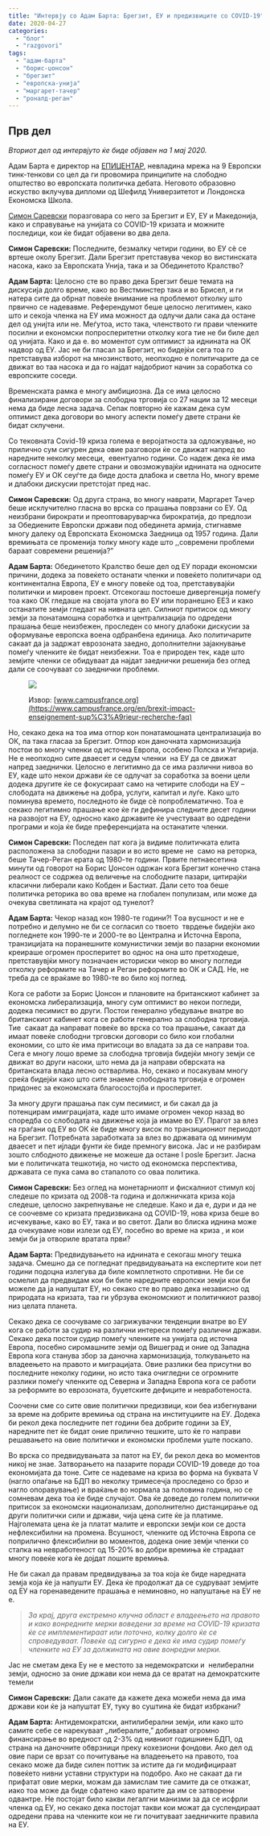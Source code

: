 ```yaml
---
title: "Интервју со Адам Барта: Брегзит, ЕУ и предизвиците со COVID-19"
date: 2020-04-27
categories: 
  - "блог"
  - "razgovori"
tags: 
  - "адам-барта"
  - "борис-џонсон"
  - "брегзит"
  - "европска-унија"
  - "маргарет-тачер"
  - "роналд-реган"
---
```


## Прв дел

_Вториот дел од интервјуто ќе биде објавен на 1 мај 2020._  

Адам Барта е директор на [ЕПИЦЕНТАР](http://www.epicenternetwork.eu/about-2/), невладина мрежа на 9 Европски тинк-тенкови со цел да ги провомира принципите на слободно општество во европската политичка дебата. Неговото образовно искуство вклучува дипломи од Шефилд Универзитетот и Лондонска Економска Школа.

[Симон Саревски](https://www.facebook.com/simon.sarevski) поразговара со него за Брегзит и ЕУ, ЕУ и Македонија, како и справување на унијата со COVID-19 кризата и можните последици, кои ќе бидат објавени во два дела.

**Симон Саревски:** Последните, безмалку четири години, во ЕУ сѐ се вртеше околу Брегзит. Дали Брегзит претставува чекор во вистинската насока, како за Европската Унија, така и за Oбединетото Кралство?

**Адам Барта:** Целосно сте во право дека Брегзит беше темата на дискусија долго време, како во Вестминстер така и во Брисел, и ги натера сите да обрнат повеќе внимание на проблемот отколку што првично се надевавме. Референдумот беше целосно легитимен, како што и секоја членка на ЕУ има можност да одлучи дали сака да остане дел од унијта или не. Меѓутоа, исто така, членството ги прави членките посилни и економски попросперитетни отколку кога тие не би биле дел од унијата. Како и да е. во моментот сум оптимист за иднината на ОК надвор од ЕУ. Јас не би гласал за Брегзит, но бидејќи сега тоа го претставува изборот на мнозинството, неопходно е политичарите да се движат во таа насока и да го најдат најдобриот начин за соработка со европските соседи.

Временската рамка е многу амбициозна. Да се има целосно финализирани договори за слободна трговија со 27 нации за 12 месеци нема да биде лесна задача. Сепак повторно ќе кажам дека сум оптимист дека договори во многу аспекти помеѓу двете страни ќе бидат склучени.

Со тековната Covid-19 криза голема е веројатноста за одложување, но прилично сум сигурен дека овие разговори ќе се движат напред во наредните неколку месеци,  евентуално години. Со надеж дека ќе има согласност помеѓу двете страни и овозможувајќи иднината на односите помеѓу ЕУ и ОК сеуѓте да биде доста длабока и светла Но, многу време и длабоки дискусии претстојат пред нас.

**Симон Саревски:** Од друга страна, во многу наврати, Маргарет Тачер беше исклучително гласна во врска со прашања поврзани со ЕУ. Од неизбрани бирократи и преоптоваруварчка бирократија, до предлози  за Обедиените Европски држави под обединета армија, стигнавме многу далеку од Европската Економска Заедница од 1957 година. Дали времињата се променија толку многу каде што ,,современи проблеми бараат современи решенија?”

**Адам Барта:** Обединетото Кралство беше дел од ЕУ поради економски причини, додека за повеќето останати членки и повеќето политичари од континентална Европа, ЕУ е многу повеќе од тоа, претставувајќи политички и мировен проект. Отсекогаш постоеше дивергенција помеѓу тоа како ОК гледаше на својата улога во ЕУ или поранешно ЕЕЗ и како останатите земји гледаат на нивната цел. Силниот притисок од многу земји за понатамошна соработка и централизација по одредени прашања беше неизбежен, проследен со многу длабоки дискусии за оформување европска воена одбранбена единица. Ако политичарите сакаат да ја задржат еврозоната заедно, дополнителни зајакнување помеѓу членките ќе бидат неизбежни. Тоа е природен тек, каде што земјите членки се обидуваат да најдат заеднички решенија без оглед дали се соочуваат со заеднички проблеми.

<figure>

[![](http://libertaniabackup.local/wp-content/uploads/2020/04/Brexit_GB-EU_flag.jpg)](https://www.campusfrance.org/en/brexit-impact-enseignement-sup%C3%A9rieur-recherche-faq)

<figcaption>

Извор: [www.campusfrance.org](https://www.campusfrance.org/en/brexit-impact-enseignement-sup%C3%A9rieur-recherche-faq)

</figcaption>

</figure>

Но, секако дека на тоа има отпор кон понатамошната централизација во ОК, па така гласаа за Брегзит. Отпор кон даночната хармонизација постои во многу членки од источна Европа, особено Полска и Унгарија. Не е неопходно сите дваесет и седум членки  на ЕУ да се движат напред заеднички. Целосно е легитимно да се има различни нивоа во ЕУ, каде што некои држави ќе се одлучат за соработка за воени цели додека другите ќе се фокусираат само на четирите слободи на ЕУ – слободата на движење на добра, услуги, капитал и луѓе. Kако што поминува времето, последното ќе биде сѐ попроблематично. Тоа е секако легитимно прашање кое ќе ги дефинира следните десет години на развојот на ЕУ, односно како државите ќе учестуваат во одредени програми и која ќе биде преференцијата на останатите членки.

**Симон Саревски:** Последен пат кога ја видиме политичката елита расположена за слободни пазари и во исто време не  само на реторка, беше Тачер-Реган ерата од 1980-те години. Првите петнаесетина минути од говорот на Борис Џонсон одржан кога Брегзит конечно стана реалност се содржеа од величење на слободните пазари, цитирајќи класични либерали како Кобден и Бастиат. Дали сето тоа беше политичка реторика во ова време на глобален популизам, или може да очекува светлината на крајот од тунелот?

**Адам Барта:** Чекор назад кон 1980-те години?! Tоа вусшност и не е потребно и делумно не би се согласил со твоето  тврдење бидејќи ако погледнете кон 1990-те и 2000-те во Централна и Источна Европа, транзицијата на поранешните комунистички земји во пазарни економии креираше огромен просперитет во однос на она што претходеше, претставувјќи многу позначаен историски чекор во многу погледи отколку реформите на Тачер и Реган реформите во ОК и САД. Не, не  треба да се враќаме во 1980-те во било кој поглед.

Кога се работи за Борис Џонсон и плановите на британскиот кабинет за економска либерализација, многу сум оптимист во некои погледи, додека песимист во други. Постои генерално убедување внатре во британскиот кабинет кога се работи генерално за слободна трговија. Тие  сакаат да направат повеќе во врска со тоа прашање, сакаат да имаат повеќе слободни трговски договори со било кои глобални економии, со што ќе има притисоци во владата за да се направи тоа. Сега е многу лошо време за слободна трговија бидејќи многу земји се движат во други насоки, што нема да ја направи обврската на британската влада лесно остварлива. Но, секако и посакувам многу среќа бидејќи како што сите знаеме слободната трговија е огромен придонес за економската благосостојба и просперитет.

За многу други прашања пак сум песимист, и би сакал да ја потенцирам имиграцијата, каде што имаме огромен чекор назад во споредба со слободата на движење која ја имаме во ЕУ. Прагот за влез на граѓани од ЕУ во ОК ќе биде многу висок по транзициониот периодот на Брегзит. Потребната заработката за влез во државата од минимум дваесет и пет ијлади фунти ќе биде премногу висока. Јас и не разбирам зошто слбодното движење не можеше да остане I posle Брегзит. Јасна ми е политичката тешкотија, но чисто од економска перспектива, државата се пука сама во стапалото со оваа политика.

**Симон Саревски:** Без оглед на монетарниопт и фискалниот стимул кој следеше по кризата од 2008-та година и должничката криза која следеше, целосно закрепнување не следеше. Како и да е, дури и да не се соочевме со кризата предизвикана од COVID-19, нова криза беше во исчекување, како во ЕУ, така и во светот. Дали во блиска иднина може да очекуваме нови излези од ЕУ, посебно во време на криза , и кои земји би ја отвориле вратата први?

**Адам Барта:** Предвидувањето на иднината е секогаш многу тешка задача. Смешно да се погледнат предвидувањата на експертите кои пет години подоцна излегува да биле комплетното спротивни. Не би се осмелил да предвидам кои би биле наредните европски земји кои би можеле да ја напуштат ЕУ, но секако сте во право дека независно од природата на кризата, таа ги убрзува економскиот и политичкиот развој низ целата планета.

Секако дека се соочуваме со загрижувачки тенденции внатре во ЕУ кога се работи за судир на различни интереси помеѓу различни држави. Секако дека постои судир помеѓу членките на унијата од источна Европа, посебно сиромашните земји од Вишеград и оние од Западна Европа кога станува збор за даночна хармонизација, толкувањето на владеењето на правото и миграцијата. Овие разлики беа присутни во последните неколку години, но исто така очигледни се огромните разлики помеѓу членките од Северна и Западна Европа кога се работи за реформите во еврозоната, буџетските дефиците и невработеноста.

Соочени сме со сите овие политички предизвици, кои беа избегнувани за време на добрите времиња од страна на институциите на ЕУ. Додека би рекол дека последните пет години беа добрите години за ЕУ, наредните пет ќе бидат оние прилично тешките, што ќе го направи решавањето на овие политички и економски проблеми уште поскапо.

Во врска со предвидувањата за патот на ЕУ, би рекол дека во моментов никој не знае. Затворањето на пазарите поради COVID-19 доведе до тоа економијата да тоне. Сите се надеваме на криза во форма на буквата V (нагло опаѓање на БДП во неколку тримесечја проследено со брзо и нагло опоравување) и враќање во нормала за половина година, но се сомневам дека тоа ќе биде случајот. Ова ќе доведе до голем политички притисок за економски национализам, дополнително дистанцирање од други политички сили и држави, чија цена сите ќе ја платиме. Најголемата цена ќе ја платат малите и европски земји кои се доста нефлексибилни на промена. Всушност, членките од Источна Европа се поприлично флексибилни во моментов, додека оние земји членки со стапка на невработеност од 15-20% во добри времиња ќе страдаат многу повеќе кога ќе дојдат лошите времиња.

Не би сакал да правам предвидувања за тоа која ќе биде наредната земја која ќе ја напушти ЕУ. Дека ќе продолжат да се судруваат земјите од ЕУ на горенаведените прашања е неминовно, но напуштање на ЕУ не е.

> _За крај, друга екстремно клучна област е владеењето на правото и како вонредните мерки воведени за време на COVID-19 кризата ќе се имплементираат или поточно, колку долго ќе се спроведуваат. Повеќе од сигурно е дека ќе има судир помеѓу членките на ЕУ за должината на овие вонредни мерки._

Јас не сметам дека Еу не е местото за недемократски и  нелиберални земји, односно за оние држави кои нема да се вратат на демократските темели

**Симон Саревски:** Дали сакате да кажете дека можеби нема да има држави кои ќе ја напуштат ЕУ, туку во суштина ќе бидат избркани?

**Адам Барта:** Антидемoкратски, антилиберални земји, или како што самите себе се нарекуваат „либералите,” добиваат огромнo финансирање во вредност од 2-3% од нивниот годишниен БДП, од страна на даночните обврзници преку кохезиони фондови. Ако дел од овие пари се врзат со почитување на владеењето на правото, тоа секако може да биде силен поттик за истите да ги модифицираат повеќето нивни уставни структури на подобро. Ако не сакаат да ги прифатат овие мерки, можам да замислам тие самите да се откажат, иако тоа може да биде сфатено како вратите да им се затворени одвантре. Не постојат било какви легалгни манизми за да се исфрли членка од ЕУ, но секако дека постојат такви кои можат да суспендираат одредени права на членките кои не ги почитуваат заедничките правила на ЕУ.
